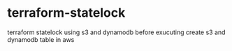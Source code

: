 # terraform-statelock
terraform statelock using s3 and dynamodb
before exucuting create s3 and dynamodb table in aws
